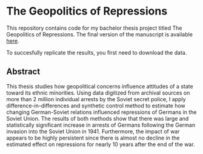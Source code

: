 # The Geopolitics of Repressions
This repository contains code for my bachelor thesis project titled The Geopolitics of Repressions. 
The final version of the manuscript is available [here](https://martin-kosiik.github.io/Geopolitics_of_Repressions.pdf).

To succesfully replicate the results, you first need to download the data. 


## Abstract
  This thesis studies how geopolitical concerns influence attitudes of a state toward its ethnic minorities.
    Using  data digitized from archival sources on  more than 2 million individual arrests by the Soviet secret police, I apply difference-in-differences and synthetic control method to estimate how changing German-Soviet relations influenced repressions of Germans in the Soviet Union. 
   The results of both methods show that
   there was large and statistically significant increase in arrests of Germans following the German invasion into the Soviet Union in 1941.
   Furthermore, the impact of war  appears to be highly persistent since there is almost  no decline in the estimated effect on repressions for nearly 10 years after the end of the war.
